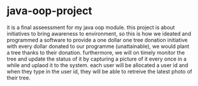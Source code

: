 # java-oop-project

it is a final asseessment for my java oop module.
this project is about initiatives to bring awareness to environment,
so this is how we ideated and programmed a software to provide a one dollar one tree donation initiative
with every dollar donated to our programme (unattainable), we would plant a tree thanks to their donation.
furthermore, we will on timely monitor the tree and update the status of it by capturing a picture of it 
every once in a while and uplaod it to the system.
each user will be allocated a user id and when they type in the user id, they will be able to retreive 
the latest photo of their tree.

